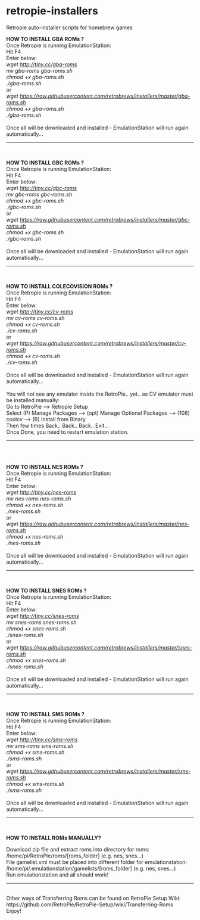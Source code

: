 # retropie-installers
Retropie auto-installer scripts for homebrew games


<b>HOW TO INSTALL GBA ROMs ?</b><br />
Once Retropie is running EmulationStation:<br />
Hit F4
<br />
Enter below:<br />
<i>wget http://tiny.cc/gba-roms</i><br />
<i>mv gba-roms gba-roms.sh</i><br />
<i>chmod +x gba-roms.sh</i><br />
<i>./gba-roms.sh</i><br />
or <br />
<i>wget https://raw.githubusercontent.com/retrobrews/installers/master/gba-roms.sh</i><br />
<i>chmod +x gba-roms.sh</i><br />
<i>./gba-roms.sh</i><br />
<br />
Once all will be downloaded and installed - EmulationStation will run again automatically...<br />
<hr>
<br />

<b>HOW TO INSTALL GBC ROMs ?</b><br />
Once Retropie is running EmulationStation:<br />
Hit F4
<br />
Enter below:<br />
<i>wget http://tiny.cc/gbc-roms</i><br />
<i>mv gbc-roms gbc-roms.sh</i><br />
<i>chmod +x gbc-roms.sh</i><br />
<i>./gbc-roms.sh</i><br />
or <br />
<i>wget https://raw.githubusercontent.com/retrobrews/installers/master/gbc-roms.sh</i><br />
<i>chmod +x gbc-roms.sh</i><br />
<i>./gbc-roms.sh</i><br />
<br />
Once all will be downloaded and installed - EmulationStation will run again automatically...<br />
<hr>
<br />

<b>HOW TO INSTALL COLECOVISION ROMs ?</b><br />
Once Retropie is running EmulationStation:<br />
Hit F4
<br />
Enter below:<br />
<i>wget http://tiny.cc/cv-roms</i><br />
<i>mv cv-roms cv-roms.sh</i><br />
<i>chmod +x cv-roms.sh</i><br />
<i>./cv-roms.sh</i><br />
or <br />
<i>wget https://raw.githubusercontent.com/retrobrews/installers/master/cv-roms.sh</i><br />
<i>chmod +x cv-roms.sh</i><br />
<i>./cv-roms.sh</i><br />
<br />
Once all will be downloaded and installed - EmulationStation will run again automatically...<br />
<br />
You will not see any emulator inside the RetroPie.. yet.. as CV emulator must be installed manually:
<br />
Go to RetroPie --> Retropie Setup<br />
Select (P) Manage Packages --> (opt) Manage Optional Packages --> (108) coolcv --> (B) Install from Binary<br />
Then few times Back.. Back.. Back.. Exit...<br />
Once Done, you need to restart emulation station.<br />
<hr>
<br />
<br />



<b>HOW TO INSTALL NES ROMs ?</b><br />
Once Retropie is running EmulationStation:<br />
Hit F4
<br />
Enter below:<br />
<i>wget http://tiny.cc/nes-roms</i><br />
<i>mv nes-roms nes-roms.sh</i><br />
<i>chmod +x nes-roms.sh</i><br />
<i>./nes-roms.sh</i><br />
or<br />
<i>wget https://raw.githubusercontent.com/retrobrews/installers/master/nes-roms.sh</i><br />
<i>chmod +x nes-roms.sh</i><br />
<i>./nes-roms.sh</i><br />
<br />
Once all will be downloaded and installed - EmulationStation will run again automatically...<br />
<hr>
<br />


<b>HOW TO INSTALL SNES ROMs ?</b><br />
Once Retropie is running EmulationStation:<br />
Hit F4
<br />
Enter below:<br />
<i>wget http://tiny.cc/snes-roms</i><br />
<i>mv snes-roms snes-roms.sh</i><br />
<i>chmod +x snes-roms.sh</i><br />
<i>./snes-roms.sh</i><br />
or <br />
<i>wget https://raw.githubusercontent.com/retrobrews/installers/master/snes-roms.sh</i><br />
<i>chmod +x snes-roms.sh</i><br />
<i>./snes-roms.sh</i><br />
<br />
Once all will be downloaded and installed - EmulationStation will run again automatically...<br />
<hr>
<br />

<b>HOW TO INSTALL SMS ROMs ?</b><br />
Once Retropie is running EmulationStation:<br />
Hit F4
<br />
Enter below:<br />
<i>wget http://tiny.cc/sms-roms</i><br />
<i>mv sms-roms sms-roms.sh</i><br />
<i>chmod +x sms-roms.sh</i><br />
<i>./sms-roms.sh</i><br />
or <br />
<i>wget https://raw.githubusercontent.com/retrobrews/installers/master/sms-roms.sh</i><br />
<i>chmod +x sms-roms.sh</i><br />
<i>./sms-roms.sh</i><br />
<br />
Once all will be downloaded and installed - EmulationStation will run again automatically...<br />
<hr>
<br />


<b>HOW TO INSTALL ROMs MANUALLY?</b><br />

Download zip file and extract roms into directory for roms:<br />
/home/pi/RetroPie/roms/[roms_folder] (e.g. nes, snes...)</i><br />
File gamelist.xml must be placed into different folder for emulationstation:<br />
/home/pi/.emulationstation/gamelists/[roms_folder] (e.g. nes, snes...)</i><br />
Run emulationstation and all should work!<br />
<hr>
<br />
Other ways of Transferring Roms can be found on RetroPie Setup Wiki:<br />
https://github.com/RetroPie/RetroPie-Setup/wiki/Transferring-Roms
<br />
Enjoy!
